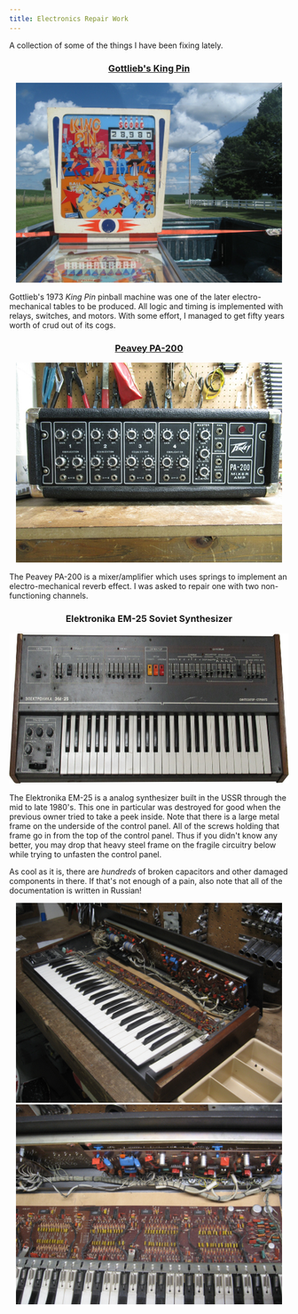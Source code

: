 ```yaml
---
title: Electronics Repair Work
---
```

<div class="body">
  <p>
    A collection of some of the things I have been fixing lately.
  </p>
</div>
<div style="text-align: center;" class="body">
  <a href="./King_Pin/king_pin.html">
    <h3 style="text-align: center;">Gottlieb's King Pin</h3></a>
  <a href="./King_Pin/king_pin.html">
    <img src="./King_Pin/assets/img/IMG_1353.JPG" height="360" width="480"></a><br>
</div>
<div class="body">
  <p>
    Gottlieb's 1973 <i>King Pin</i> pinball machine was one
    of the later electro-mechanical tables to be produced.
    All logic and timing is implemented with relays, switches, and motors.
    With some effort, I managed to get fifty years worth of crud out of its cogs.
  </p>
</div>
<div style="text-align: center;" class="body">
  <a href="./PA_200/pa_200.html">
    <h3 style="text-align: center;">Peavey PA-200</h3></a>
  <a href="./PA_200/pa_200.html">
    <img src="./PA_200/assets/img/IMG_0326.JPG" height="360" width="480"></a><br>
</div>
<div class="body">
  <p>
    The Peavey PA-200 is a mixer/amplifier which uses springs
    to implement an electro-mechanical reverb effect.
    I was asked to repair one with two non-functioning channels.
  </p>
</div>
<div style="text-align: center;" class="body">
  <h3 style="text-align: center;">Elektronika EM-25 Soviet Synthesizer</h3>
  <img src="./assets/img/soviet-synthesizer-transparent.png" height="270" width="720"><br>
</div>
<div class="body">
  <p>
    The Elektronika EM-25 is a analog synthesizer built in the USSR through the mid to late 1980's.
    This one in particular was destroyed for good when the previous owner tried to take a peek inside.
    Note that there is a large metal frame on the underside of the control panel.
    All of the screws holding that frame go in from the top of the control panel.
    Thus if you didn't know any better,
    you may drop that heavy steel frame on the fragile
    circuitry below while trying to unfasten the control panel.
  </p>
  <p>
    As cool as it is, there are <i>hundreds</i> of broken
    capacitors and other damaged components in there.
    If that's not enough of a pain, also note that
    all of the documentation is written in Russian!
  </p>
</div>
<div style="text-align: center;" class="body">
  <img src="./assets/img/IMG_0730.JPG" height="360" width="480">
  <img src="./assets/img/IMG_0731.JPG" height="360" width="480"><br><br>
</div>
